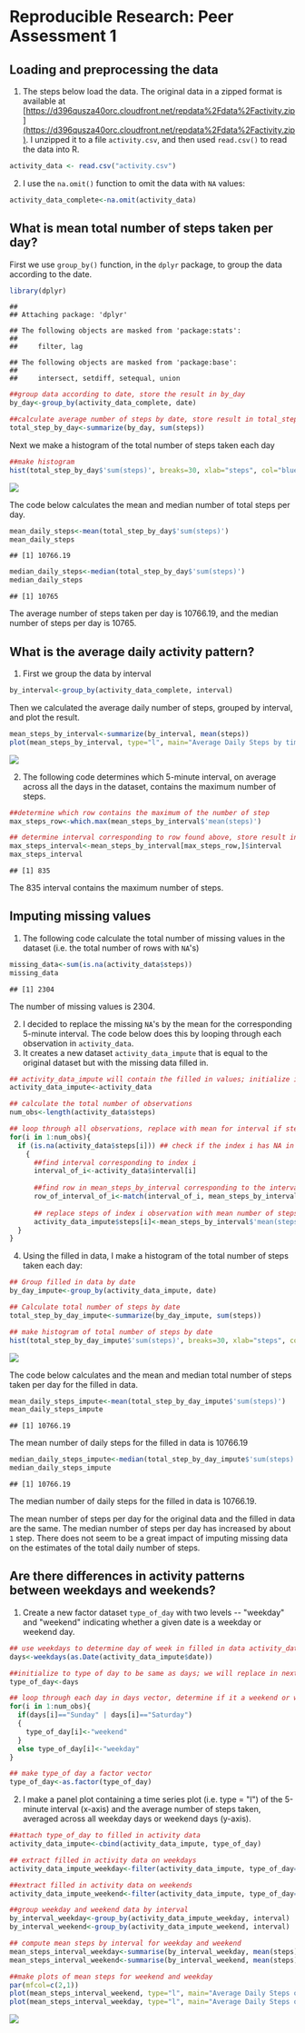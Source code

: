# Reproducible Research: Peer Assessment 1


## Loading and preprocessing the data

1. The steps below load the data. The original data in a zipped format is available at
[https://d396qusza40orc.cloudfront.net/repdata%2Fdata%2Factivity.zip](https://d396qusza40orc.cloudfront.net/repdata%2Fdata%2Factivity.zip). I unzipped it to a file `activity.csv`, and then used `read.csv()` to read the data into R.

```r
activity_data <- read.csv("activity.csv")
```

2. I use the `na.omit()` function to omit the data with `NA` values:

```r
activity_data_complete<-na.omit(activity_data)
```


## What is mean total number of steps taken per day?

First we use `group_by()` function, in the `dplyr` package, to group the data according to the date.

```r
library(dplyr)
```

```
## 
## Attaching package: 'dplyr'
```

```
## The following objects are masked from 'package:stats':
## 
##     filter, lag
```

```
## The following objects are masked from 'package:base':
## 
##     intersect, setdiff, setequal, union
```

```r
##group data according to date, store the result in by_day
by_day<-group_by(activity_data_complete, date) 

##calculate average number of steps by date, store result in total_step_by_day
total_step_by_day<-summarize(by_day, sum(steps))
```

Next we make a histogram of the total number of steps taken each day

```r
##make histogram
hist(total_step_by_day$'sum(steps)', breaks=30, xlab="steps", col="blue", main="Histogram of steps per day")
```

![](PA1_template_files/figure-html/unnamed-chunk-4-1.png)<!-- -->

The code below calculates the mean and median number of total steps per day.

```r
mean_daily_steps<-mean(total_step_by_day$'sum(steps)')
mean_daily_steps
```

```
## [1] 10766.19
```


```r
median_daily_steps<-median(total_step_by_day$'sum(steps)')
median_daily_steps
```

```
## [1] 10765
```

The average number of steps taken per day is 10766.19, and the median number of steps per day is 10765.

## What is the average daily activity pattern?
1. First we group the data by interval 

```r
by_interval<-group_by(activity_data_complete, interval)
```
Then we calculated the average daily number of steps, grouped by interval, and plot the result.

```r
mean_steps_by_interval<-summarize(by_interval, mean(steps))
plot(mean_steps_by_interval, type="l", main="Average Daily Steps by time interval")
```

![](PA1_template_files/figure-html/unnamed-chunk-8-1.png)<!-- -->

2. The following code determines which 5-minute interval, on average across all the days in the dataset, contains the maximum number of steps. 

```r
##determine which row contains the maximum of the number of step
max_steps_row<-which.max(mean_steps_by_interval$'mean(steps)') 

## determine interval corresponding to row found above, store result in max_steps_interval
max_steps_interval<-mean_steps_by_interval[max_steps_row,]$interval 
max_steps_interval
```

```
## [1] 835
```

The 835 interval contains the maximum number of steps.

## Imputing missing values

1. The following code calculate the total number of missing values in the dataset (i.e. the total number of rows with `NA`'s)


```r
missing_data<-sum(is.na(activity_data$steps))
missing_data
```

```
## [1] 2304
```

The number of missing values is 2304.

2. I decided to replace the missing `NA`'s by the mean for the corresponding 5-minute interval. The  code below does this by looping through each observation in `activity_data`.
3. It creates a new dataset `activity_data_impute` that is equal to the original dataset but with the missing data filled in.



```r
## activity_data_impute will contain the filled in values; initialize it to activity_date
activity_data_impute<-activity_data

## calculate the total number of observations
num_obs<-length(activity_data$steps)

## loop through all observations, replace with mean for interval if steps == NA
for(i in 1:num_obs){
  if (is.na(activity_data$steps[i])) ## check if the index i has NA in steps variable 
    {
      ##find interval corresponding to index i
      interval_of_i<-activity_data$interval[i]
      
      ##find row in mean_steps_by_interval corresponding to the interval of index i
      row_of_interval_of_i<-match(interval_of_i, mean_steps_by_interval$interval) 
      
      ## replace steps of index i observation with mean number of steps for the corresponding interval
      activity_data_impute$steps[i]<-mean_steps_by_interval$'mean(steps)'[row_of_interval_of_i]
  }
}
```


4. Using the filled in data, I make a histogram of the total number of steps taken each day: 


```r
## Group filled in data by date
by_day_impute<-group_by(activity_data_impute, date)

## Calculate total number of steps by date
total_step_by_day_impute<-summarize(by_day_impute, sum(steps))

## make histogram of total number of steps by date
hist(total_step_by_day_impute$'sum(steps)', breaks=30, xlab="steps", col="blue", main="Histogram of steps per day by interval")
```

![](PA1_template_files/figure-html/unnamed-chunk-12-1.png)<!-- -->

The code below calculates and the mean and median total number of steps taken per day for the filled in data.  

```r
mean_daily_steps_impute<-mean(total_step_by_day_impute$'sum(steps)')
mean_daily_steps_impute
```

```
## [1] 10766.19
```
The mean number of daily steps for the filled in data is 10766.19



```r
median_daily_steps_impute<-median(total_step_by_day_impute$'sum(steps)')
median_daily_steps_impute
```

```
## [1] 10766.19
```
The median number of daily steps for the filled in data is 10766.19.

The mean number of steps per day for the original data and the filled in data are the same. The median number of steps per day has increased by about `1` step. There does not seem to be a great impact of imputing missing data on the estimates of the total daily number of steps.

## Are there differences in activity patterns between weekdays and weekends?

1. Create a new factor dataset `type_of_day` with two levels -- "weekday" and "weekend" indicating whether a given date is a weekday or weekend day.


```r
## use weekdays to determine day of week in filled in data activity_data_impute
days<-weekdays(as.Date(activity_data_impute$date))

##initialize to type of day to be same as days; we will replace in next for loop
type_of_day<-days

## loop through each day in days vector, determine if it a weekend or weekday, and update type_of_day accordingly
for(i in 1:num_obs){
  if(days[i]=="Sunday" | days[i]=="Saturday")
  {
    type_of_day[i]<-"weekend"
  }
  else type_of_day[i]<-"weekday"
}

## make type_of day a factor vector
type_of_day<-as.factor(type_of_day)
```
2. I make a panel plot containing a time series plot (i.e. type = "l") of the 5-minute interval (x-axis) and the average number of steps taken, averaged across all weekday days or weekend days (y-axis). 


```r
##attach type_of_day to filled in activity data
activity_data_impute<-cbind(activity_data_impute, type_of_day)

## extract filled in activity data on weekdays
activity_data_impute_weekday<-filter(activity_data_impute, type_of_day=='weekday')

##extract filled in activity data on weekends
activity_data_impute_weekend<-filter(activity_data_impute, type_of_day=='weekend')

##group weekday and weekend data by interval
by_interval_weekday<-group_by(activity_data_impute_weekday, interval)
by_interval_weekend<-group_by(activity_data_impute_weekend, interval)

## compute mean steps by interval for weekday and weekend
mean_steps_interval_weekday<-summarise(by_interval_weekday, mean(steps))
mean_steps_interval_weekend<-summarise(by_interval_weekend, mean(steps))
```


```r
##make plots of mean steps for weekend and weekday
par(mfcol=c(2,1))
plot(mean_steps_interval_weekend, type="l", main="Average Daily Steps on weekends by time interval", ylab="Number of steps")
plot(mean_steps_interval_weekday, type="l", main="Average Daily Steps on weekends by time interval", ylab="Number of steps")
```

![](PA1_template_files/figure-html/unnamed-chunk-17-1.png)<!-- -->
